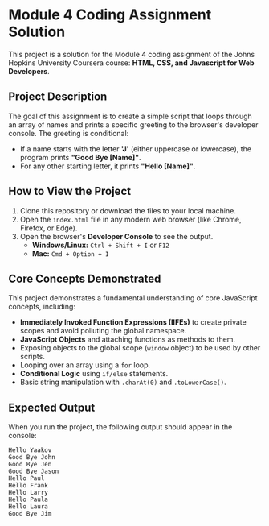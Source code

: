 # Module 4 Coding Assignment Solution

This project is a solution for the Module 4 coding assignment of the Johns Hopkins University Coursera course: **HTML, CSS, and Javascript for Web Developers**.

## Project Description

The goal of this assignment is to create a simple script that loops through an array of names and prints a specific greeting to the browser's developer console. The greeting is conditional:

* If a name starts with the letter **'J'** (either uppercase or lowercase), the program prints **"Good Bye [Name]"**.
* For any other starting letter, it prints **"Hello [Name]"**.

## How to View the Project

1.  Clone this repository or download the files to your local machine.
2.  Open the `index.html` file in any modern web browser (like Chrome, Firefox, or Edge).
3.  Open the browser's **Developer Console** to see the output.
    * **Windows/Linux:** `Ctrl + Shift + I` or `F12`
    * **Mac:** `Cmd + Option + I`

## Core Concepts Demonstrated

This project demonstrates a fundamental understanding of core JavaScript concepts, including:

* **Immediately Invoked Function Expressions (IIFEs)** to create private scopes and avoid polluting the global namespace.
* **JavaScript Objects** and attaching functions as methods to them.
* Exposing objects to the global scope (`window` object) to be used by other scripts.
* Looping over an array using a `for` loop.
* **Conditional Logic** using `if/else` statements.
* Basic string manipulation with `.charAt(0)` and `.toLowerCase()`.

## Expected Output

When you run the project, the following output should appear in the console:

```
Hello Yaakov
Good Bye John
Good Bye Jen
Good Bye Jason
Hello Paul
Hello Frank
Hello Larry
Hello Paula
Hello Laura
Good Bye Jim
```
